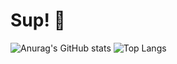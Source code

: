 # Sup! 👋

![Anurag's GitHub stats](https://github-readme-stats.vercel.app/api?username=michaelcalb&show_icons=true&theme=midnight-purple)
![Top Langs](https://github-readme-stats.vercel.app/api/top-langs/?username=anuraghazra&layout=compact)
